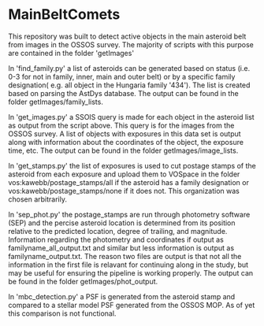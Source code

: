 # MainBeltComets

This repository was built to detect active objects in the main asteroid belt from images in the OSSOS survey.
The majority of scripts with this purpose are contained in the folder 'getImages'

In 'find_family.py' a list of asteroids can be generated based on status (i.e. 0-3 for not in family, inner, main and outer belt) or by a specific family designation( e.g. all object in the Hungaria family '434'). The list is created based on parsing the AstDys database. The output can be found in the folder getImages/family_lists.

In 'get_images.py' a SSOIS query is made for each object in the asteroid list as output from the script above. This query is for the images from the OSSOS survey. A list of objects with exposures in this data set is output along with information about the coordinates of the object, the exposure time, etc. The output can be found in the folder getImages/image_lists.

In 'get_stamps.py' the list of exposures is used to cut postage stamps of the asteroid from each exposure and upload them to VOSpace in the folder vos:kawebb/postage_stamps/all if the asteroid has a family designation or vos:kawebb/postage_stamps/none if it does not. This organization was chosen arbitrarily.

In 'sep_phot.py' the postage_stamps are run through photometry software (SEP) and the percise asteroid location is determined from its position relative to the predicted location, degree of trailing, and magnitude. Information regarding the photometry and coordinates if output as familyname_all_output.txt and similar but less information is output as familyname_output.txt. The reason two files are output is that not all the information in the first file is relavant for continuing along in the study, but may be useful for ensuring the pipeline is working properly. The output can be found in the folder getImages/phot_output.

In 'mbc_detection.py' a PSF is generated from the asteroid stamp and compared to a stellar model PSF generated from the OSSOS MOP. As of yet this comparison is not functional.
